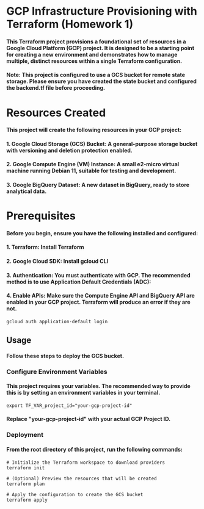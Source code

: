 # GCP Infrastructure Provisioning with Terraform (Homework 1)

#### This Terraform project provisions a foundational set of resources in a Google Cloud Platform (GCP) project. It is designed to be a starting point for creating a new environment and demonstrates how to manage multiple, distinct resources within a single Terraform configuration.

#### **Note**: This project is configured to use a GCS bucket for remote state storage. Please ensure you have created the state bucket and configured the backend.tf file before proceeding.

# Resources Created
#### This project will create the following resources in your GCP project:

#### 1. Google Cloud Storage (GCS) Bucket: A general-purpose storage bucket with versioning and deletion protection enabled.
#### 2. Google Compute Engine (VM) Instance: A small e2-micro virtual machine running Debian 11, suitable for testing and development.
#### 3. Google BigQuery Dataset: A new dataset in BigQuery, ready to store analytical data.

# Prerequisites

#### Before you begin, ensure you have the following installed and configured:

#### 1. Terraform: Install Terraform
#### 2. Google Cloud SDK: Install gcloud CLI
#### 3. Authentication: You must authenticate with GCP. The recommended method is to use Application Default Credentials (ADC):
#### 4. Enable APIs: Make sure the Compute Engine API and BigQuery API are enabled in your GCP project. Terraform will produce an error if they are not.


    gcloud auth application-default login

## Usage

#### Follow these steps to deploy the GCS bucket.

### Configure Environment Variables
#### This project requires your variables. The recommended way to provide this is by setting an environment variables in your terminal.

    export TF_VAR_project_id="your-gcp-project-id"

#### Replace "your-gcp-project-id" with your actual GCP Project ID.

### Deployment
#### From the root directory of this project, run the following commands:
    # Initialize the Terraform workspace to download providers
    terraform init

    # (Optional) Preview the resources that will be created
    terraform plan
    
    # Apply the configuration to create the GCS bucket
    terraform apply
